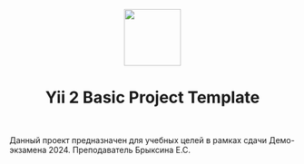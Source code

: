 <p align="center">
    <a href="https://github.com/yiisoft" target="_blank">
        <img src="https://avatars0.githubusercontent.com/u/993323" height="100px">
    </a>
    <h1 align="center">Yii 2 Basic Project Template</h1>
    <br>
</p>

Данный проект предназначен для учебных целей в рамках сдачи Демо-экзамена 2024. Преподаватель Брыксина Е.С.
